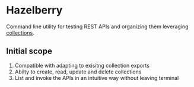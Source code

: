 # Hazelberry

Command line utility for testing REST APIs and organizing them leveraging [collections](https://learning.postman.com/docs/collections/collections-overview/).

## Initial scope
1. Compatible with adapting to exisitng collection exports
2. Abilty to create, read, update and delete collections
3. List and invoke the APIs in an intuitive way without leaving terminal